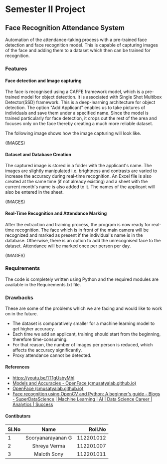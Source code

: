 # Semester II Project

## Face Recognition Attendance System


Automation of the attendance-taking process with a pre-trained face detection and face recognition model. This is capable of capturing images of the face and adding them to a dataset which then can be trained for recognition.

### Features
#### Face detection and Image capturing

The face is recognised using a CAFFE framework model, which is a pre-trained model for object detection. It is associated with Single Shot Multibox Detector(SSD) framework. This is a deep-learning architecture for object detection. 
The option "Add Applicant" enables us to take pictures of individuals and save them under a specified name. Since the model is trained particularly for face detection, it crops out the rest of the area and focuses only on the face thereby creating a much more reliable dataset.

The following image shows how the image capturing will look like.

(IMAGES)

#### Dataset and Database Creation

The captured image is stored in a folder with the applicant's name. The images are slightly manipulated i.e. brightness and contrasts are varied to increase the accuracy during real-time recognition. An Excel file is also created at the same time (if not already existing) and a sheet with the current month's name is also added to it. 
The names of the applicant will also be entered in the sheet.

(IMAGES)

#### Real-Time Recognition and Attendance Marking

After the extraction and training process, the program is now ready for real-time recognition. The face which is in front of the main camera will be recognized and marked as present if the individual's name is in the database. Otherwise, there is an option to add the unrecognised face to the dataset. Attendance will be marked once per person per day.

(IMAGES)

### Requirements

The code is completely written using Python and the required modules are available in the Requirements.txt file.

### Drawbacks

These are some of the problems which we are facing and would like to work on in the future.

* The dataset is comparatively smaller for a machine learning model to get higher accuracy.
* Each time we add an applicant, training should start from the beginning, therefore time-consuming.
* For that reason, the number of images per person is reduced, which affects the accuracy significantly.
* Proxy attendance cannot be detected.

#### References

+ https://youtu.be/1T1gUsbyMhI
+ [Models and Accuracies - OpenFace (cmusatyalab.github.io)](https://cmusatyalab.github.io/openface/models-and-accuracies/) 
+ [OpenFace (cmusatyalab.github.io)](https://cmusatyalab.github.io/openface/)
+ [Face recognition using OpenCV and Python: A beginner's guide - Blogs - SuperDataScience | Machine Learning | AI | Data Science Career | Analytics | Success](https://www.superdatascience.com/blogs/opencv-face-recognition)


#### Contibutors

| Sl.No  | Name  | Roll.No |
| :------------ |:---------------:| -----:|
| 1      | Sooryanarayanan G | 112201012 |
| 2      | Shreya Verma        |   112201007 |
| 3 | Maloth Sony        |    112201011 |



